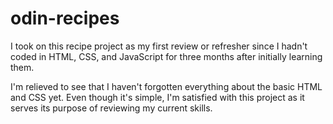 # odin-recipes

I took on this recipe project as my first review or refresher since I
hadn't coded in HTML, CSS, and JavaScript for three months after
initially learning them.

I'm relieved to see that I haven't forgotten everything about the basic
HTML and CSS yet. Even though it's simple, I'm satisfied with this
project as it serves its purpose of reviewing my current skills.
